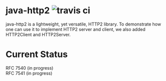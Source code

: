 # java-http2 ![travis ci](https://travis-ci.com/aniakanl/java-http2.svg?token=W7xEAkf6MV8PYrMobLSJ&branch=master)

java-http2 is a lightweight, yet versatile, HTTP2 library. To demonstrate how one can use it to implement HTTP2 server and client, we also added HTTP2Client and HTTP2Server.

# Current Status
RFC 7540 (in progress) <br />
RFC 7541 (in progress)
